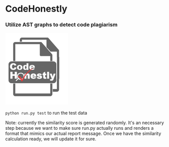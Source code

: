 # CodeHonestly
### Utilize AST graphs to detect code plagiarism

![](logo.png)

`python run.py test` to run the test data

Note: currently the similarity score is generated randomly. It's an necessary step because we want to make sure run.py actually runs and renders a format that mimics our actual report message. Once we have the similarity calculation ready, we will update it for sure.
